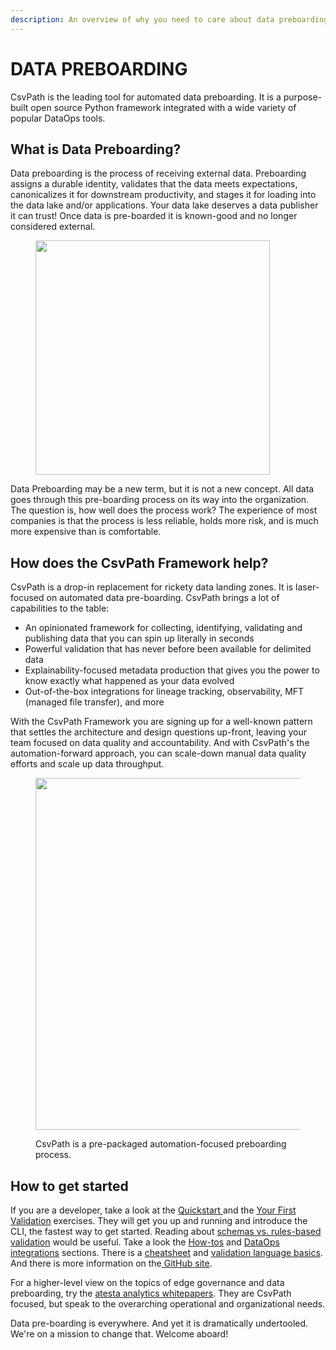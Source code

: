 ```yaml
---
description: An overview of why you need to care about data preboarding
---
```


# DATA PREBOARDING

CsvPath is the leading tool for automated data preboarding. It is a purpose-built open source Python framework integrated with a wide variety of popular DataOps tools.&#x20;

## What is Data Preboarding?

Data preboarding is the process of receiving external data. Preboarding assigns a durable identity, validates that the data meets expectations, canonicalizes it for downstream productivity, and stages it for loading into the data lake and/or applications. Your data lake deserves a data publisher it can trust! Once data is pre-boarded it is known-good and no longer considered external.

<figure><img src=".gitbook/assets/Screenshot 2025-02-10 at 11.10.16 AM.png" alt="" width="375"><figcaption></figcaption></figure>

Data Preboarding may be a new term, but it is not a new concept. All data goes through this pre-boarding process on its way into the organization. The question is, how well does the process work? The experience of most companies is that the process is less reliable, holds more risk, and is much more expensive than is comfortable. &#x20;

## How does the CsvPath Framework help? &#x20;

CsvPath is a drop-in replacement for rickety data landing zones. It is  laser-focused on automated data pre-boarding.  CsvPath brings a lot of capabilities to the table:&#x20;

* An opinionated framework for collecting, identifying, validating and publishing data that you can spin up literally in seconds
* Powerful validation that has never before been available for delimited data
* Explainability-focused metadata production that gives you the power to know exactly what happened as your data evolved
* Out-of-the-box integrations for lineage tracking, observability, MFT (managed file transfer), and more

With the CsvPath Framework you are signing up for a well-known pattern that settles the architecture and design questions up-front, leaving your team focused on data quality and accountability. And with CsvPath's the automation-forward approach, you can scale-down manual data quality efforts and scale up data throughput.

<figure><img src=".gitbook/assets/Screenshot 2025-02-09 at 8.32.52 PM.png" alt="" width="563"><figcaption><p>CsvPath is a pre-packaged automation-focused preboarding process.</p></figcaption></figure>

## How to get started

If you are a developer, take a look at the [Quickstart ](getting-started/quickstart.md)and the [Your First Validation](getting-started/your-first-validation-the-lazy-way.md) exercises. They will get you up and running and introduce the CLI, the fastest way to get started. Reading about [schemas vs. rules-based validation](topics/validation/schemas-or-rules.md) would be useful. Take a look the [How-tos](topics/how-tos/) and [DataOps integrations](getting-started/integrations/) sections. There is a [cheatsheet](topics/a-csvpath-cheatsheet.md) and [validation language basics](topics/language.md). And there is more information on the[ GitHub site](https://github.com/csvpath/csvpath).

For a higher-level view on the topics of edge governance and data preboarding, try the [atesta analytics  whitepapers](https://www.atestaanalytics.com/downloads). They are CsvPath focused, but speak to the overarching operational and organizational needs.

Data pre-boarding is everywhere. And yet it is dramatically undertooled. We're on a mission to change that. Welcome aboard!
